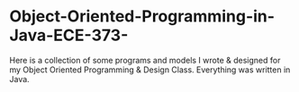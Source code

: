 # Object-Oriented-Programming-in-Java-ECE-373-
Here is a collection of some programs and models I wrote &amp; designed for my Object Oriented Programming &amp; Design Class.  Everything was written in Java.

